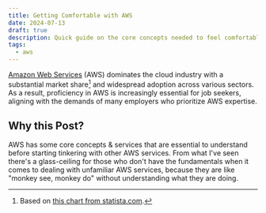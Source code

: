 ```yaml
---
title: Getting Comfortable with AWS
date: 2024-07-13
draft: true
description: Quick guide on the core concepts needed to feel comfortable in AWS
tags:
  - aws
---
```


[Amazon Web Services](https://aws.amazon.com/) (AWS) dominates the cloud industry with a substantial market share[^1] and widespread adoption across various sectors.
As a result, proficiency in AWS is increasingly essential for job seekers, aligning with the demands of many employers who prioritize AWS expertise.

[^1]: Based on [this chart from statista.com](https://www.statista.com/chart/18819/worldwide-market-share-of-leading-cloud-infrastructure-service-providers/).

## Why this Post?
AWS has some core concepts & services that are essential to understand before starting tinkering with other AWS services.
From what I've seen there's a glass-ceiling for those who don't have the fundamentals when it comes to dealing with unfamiliar AWS services, because they are like "monkey see, monkey do" without understanding what they are doing.
